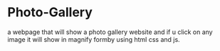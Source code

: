 # Photo-Gallery
a webpage that will show a photo gallery website and if u click on any image it will show in magnify formby using html css and js.

